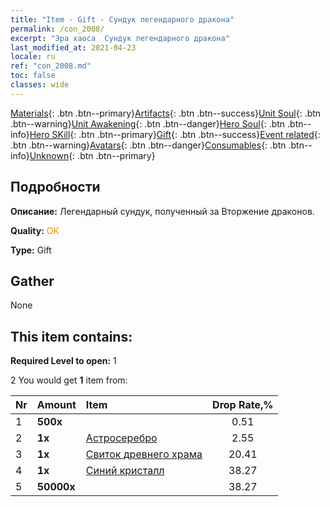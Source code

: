 ```yaml
---
title: "Item - Gift - Сундук легендарного дракона"
permalink: /con_2008/
excerpt: "Эра хаоса  Сундук легендарного дракона"
last_modified_at: 2021-04-23
locale: ru
ref: "con_2008.md"
toc: false
classes: wide
---
```

 [Materials](/ItemsRU/){: .btn .btn--primary}[Artifacts](/ItemsRU/Artifacts/){: .btn .btn--success}[Unit Soul](/ItemsRU/UnitSoul/){: .btn .btn--warning}[Unit Awakening](/ItemsRU/UnitAwakening/){: .btn .btn--danger}[Hero Soul](/ItemsRU/HeroSoul/){: .btn .btn--info}[Hero SKill](/ItemsRU/HeroSkill/){: .btn .btn--primary}[Gift](/ItemsRU/Gift/){: .btn .btn--success}[Event related](/ItemsRU/Events/){: .btn .btn--warning}[Avatars](/ItemsRU/Avatars/){: .btn .btn--danger}[Consumables](/ItemsRU/Consumables/){: .btn .btn--info}[Unknown](/ItemsRU/Unknown/){: .btn .btn--primary}

## Подробности
 **Описание:** Легендарный сундук, полученный за Вторжение драконов.

 **Quality:** <span style="color: #FF8C00">OK</span>

 **Type:** Gift

## Gather

  None

## This item contains:

 **Required Level to open:** 1

 2 You would get **1** item  from:

  | Nr | Amount |     Item    | Drop Rate,% |
  |:---|:-------|:------------|:---------:|
  | 1 |  **500x** | <i class="fas fa-gem"/> | 0.51 | 
  | 2 |  **1x** | [Астросеребро](/ItemsRU/con_969/) | 2.55 | 
  | 3 |  **1x** | [Свиток древнего храма](/ItemsRU/con_697/) | 20.41 | 
  | 4 |  **1x** | [Синий кристалл](/ItemsRU/con_716/) | 38.27 | 
  | 5 |  **50000x** | <i class="fas fa-coins"/> | 38.27 | 
